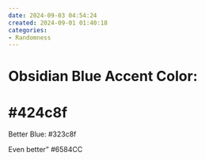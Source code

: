 ```yaml
---
date: 2024-09-03 04:54:24
created: 2024-09-01 01:40:18
categories:
- Randomness
---
```


# Obsidian Blue Accent Color:

# #424c8f

Better Blue: #323c8f

Even better” #6584CC
